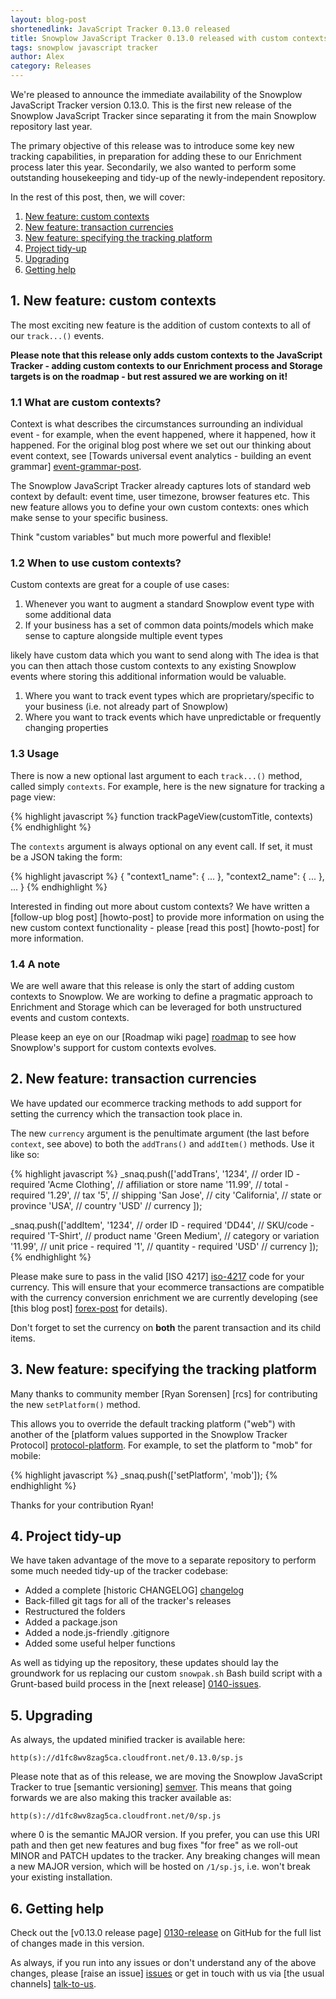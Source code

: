```yaml
---
layout: blog-post
shortenedlink: JavaScript Tracker 0.13.0 released
title: Snowplow JavaScript Tracker 0.13.0 released with custom contexts
tags: snowplow javascript tracker
author: Alex
category: Releases
---
```


We're pleased to announce the immediate availability of the Snowplow JavaScript Tracker version 0.13.0. This is the first new release of the Snowplow JavaScript Tracker since separating it from the main Snowplow repository last year.

The primary objective of this release was to introduce some key new tracking capabilities, in preparation for adding these to our Enrichment process later this year. Secondarily, we also wanted to perform some outstanding housekeeping and tidy-up of the newly-independent repository.

In the rest of this post, then, we will cover:

1. [New feature: custom contexts](/blog/2014/01/26/snowplow-javascript-tracker-0.13.0-released-with-custom-contexts/#contexts)
2. [New feature: transaction currencies](/blog/2014/01/26/snowplow-javascript-tracker-0.13.0-released-with-custom-contexts/#currency)
3. [New feature: specifying the tracking platform](/blog/2014/01/26/snowplow-javascript-tracker-0.13.0-released-with-custom-contexts/#platform)
4. [Project tidy-up](/blog/2014/01/26/snowplow-javascript-tracker-0.13.0-released-with-custom-contexts/#tidyup)
5. [Upgrading](/blog/2014/01/26/snowplow-javascript-tracker-0.13.0-released-with-custom-contexts/#upgrading)
6. [Getting help](/blog/2014/01/26/snowplow-javascript-tracker-0.13.0-released-with-custom-contexts/#help)

<!--more-->

<h2><a name="contexts">1. New feature: custom contexts</a></h2>

The most exciting new feature is the addition of custom contexts to all of our `track...()` events.

**Please note that this release only adds custom contexts to the JavaScript Tracker - adding custom contexts to our Enrichment process and Storage targets is on the roadmap - but rest assured we are working on it!**

<h3>1.1 What are custom contexts?</h3>

Context is what describes the circumstances surrounding an individual event - for example, when the event happened, where it happened, how it happened. For the original blog post where we set out our thinking about event context, see [Towards universal event analytics - building an event grammar] [event-grammar-post].

The Snowplow JavaScript Tracker already captures lots of standard web context by default: event time, user timezone, browser features etc. This new feature allows you to define your own custom contexts: ones which make sense to your specific business. 

Think "custom variables" but much more powerful and flexible!

<h3>1.2 When to use custom contexts?</h3>

Custom contexts are great for a couple of use cases:

1. Whenever you want to augment a standard Snowplow event type with some additional data
2. If your business has a set of common data points/models which make sense to capture alongside multiple event types

likely have custom data which you want to send along with The idea is that you can then attach those custom contexts to any existing Snowplow events where storing this additional information would be valuable.

1. Where you want to track event types which are proprietary/specific to your business (i.e. not already part of Snowplow)
2. Where you want to track events which have unpredictable or frequently changing properties

<h3>1.3 Usage</h3>

There is now a new optional last argument to each `track...()` method, called simply `contexts`. For example, here is the new signature for tracking a page view:

{% highlight javascript %}
function trackPageView(customTitle, contexts)
{% endhighlight %}

The `contexts` argument is always optional on any event call. If set, it must be a JSON taking the form:

{% highlight javascript %}
{
    "context1_name": { ... },
    "context2_name": { ... },
    ...
}
{% endhighlight %}

Interested in finding out more about custom contexts? We have written a [follow-up blog post] [howto-post] to provide more information on using the new custom context functionality - please [read this post] [howto-post] for more information.

<h3>1.4 A note</h3>

We are well aware that this release is only the start of adding custom contexts to Snowplow. We are working to define a pragmatic approach to Enrichment and Storage which can be leveraged for both unstructured events and custom contexts.

Please keep an eye on our [Roadmap wiki page] [roadmap] to see how Snowplow's support for custom contexts evolves.

<h2><a name="currency">2. New feature: transaction currencies</a></h2>

We have updated our ecommerce tracking methods to add support for setting the currency which the transaction took place in.

The new `currency` argument is the penultimate argument (the last before `context`, see above) to both the `addTrans()` and `addItem()` methods. Use it like so:

{% highlight javascript %}
_snaq.push(['addTrans',
    '1234',           // order ID - required
    'Acme Clothing',  // affiliation or store name
    '11.99',          // total - required
    '1.29',           // tax
    '5',              // shipping
    'San Jose',       // city
    'California',     // state or province
    'USA',            // country
    'USD'             // currency
  ]);

_snaq.push(['addItem',
    '1234',           // order ID - required
    'DD44',           // SKU/code - required
    'T-Shirt',        // product name
    'Green Medium',   // category or variation
    '11.99',          // unit price - required
    '1',              // quantity - required
    'USD'             // currency
  ]);
{% endhighlight %}

Please make sure to pass in the valid [ISO 4217] [iso-4217] code for your currency. This will ensure that your ecommerce transactions are compatible with the currency conversion enrichment we are currently developing (see [this blog post] [forex-post] for details).

Don't forget to set the currency on **both** the parent transaction and its child items.

<h2><a name="paltform">3. New feature: specifying the tracking platform</a></h2>

Many thanks to community member [Ryan Sorensen] [rcs] for contributing the new `setPlatform()` method.

This allows you to override the default tracking platform ("web") with another of the [platform values supported in the Snowplow Tracker Protocol] [protocol-platform]. For example, to set the platform to "mob" for mobile:

{% highlight javascript %}
_snaq.push(['setPlatform', 'mob']);
{% endhighlight %}

Thanks for your contribution Ryan!

<h2><a name="tidyup">4. Project tidy-up</a></h2>

We have taken advantage of the move to a separate repository to perform some much needed tidy-up of the tracker codebase:

* Added a complete [historic CHANGELOG] [changelog]
* Back-filled git tags for all of the tracker's releases
* Restructured the folders
* Added a package.json
* Added a node.js-friendly .gitignore
* Added some useful helper functions

As well as tidying up the repository, these updates should lay the groundwork for us replacing our custom `snowpak.sh` Bash build script with a Grunt-based build process in the [next release] [0140-issues].

<h2><a name="upgrading">5. Upgrading</a></h2>

As always, the updated minified tracker is available here:

    http(s)://d1fc8wv8zag5ca.cloudfront.net/0.13.0/sp.js

Please note that as of this release, we are moving the Snowplow JavaScript Tracker to true [semantic versioning] [semver]. This means that going forwards we are also making this tracker available as:

    http(s)://d1fc8wv8zag5ca.cloudfront.net/0/sp.js

where 0 is the semantic MAJOR version. If you prefer, you can use this URI path and then get new features and bug fixes "for free" as we roll-out MINOR and PATCH updates to the tracker. Any breaking changes will mean a new MAJOR version, which will be hosted on `/1/sp.js`, i.e. won't break your existing installation.

<h2><a name="help">6. Getting help</a></h2>

Check out the [v0.13.0 release page] [0130-release] on GitHub for the full list of changes made in this version.

As always, if you run into any issues or don't understand any of the above changes, please [raise an issue] [issues] or get in touch with us via [the usual channels] [talk-to-us].

[event-grammar-post]: /blog/2013/08/12/towards-universal-event-analytics-building-an-event-grammar/
[roadmap]: https://github.com/snowplow/snowplow/wiki/Product-roadmap

[iso-4217]: http://en.wikipedia.org/wiki/ISO_4217#Active_codes
[forex-post]: /blog/2014/01/17/scala-forex-library-released/

[protocol-platform]: https://github.com/snowplow/snowplow/wiki/snowplow-tracker-protocol#11-application-parameters

[changelog]: https://github.com/snowplow/snowplow-javascript-tracker/blob/master/CHANGELOG

[semver]: http://semver.org/spec/v2.0.0.html
[0140-issues]: https://github.com/snowplow/snowplow-javascript-tracker/issues?milestone=3&page=1&state=open
[0130-release]: xxx

[issues]: https://github.com/snowplow/snowplow/issues
[talk-to-us]: https://github.com/snowplow/snowplow/wiki/Talk-to-us